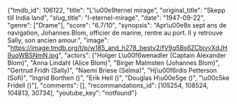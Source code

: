 {"tmdb_id": 106122, "title": "L'\u00e9ternel mirage", "original_title": "Skepp till India land", "slug_title": "l-eternel-mirage", "date": "1947-09-22", "genre": ["Drame"], "score": "6.7/10", "synopsis": "Apr\u00e8s sept ans de navigation, Johannes Blom, officier de marine, rentre au port. Il y retrouve Sally, son ancien amour.", "image": "https://image.tmdb.org/t/p/w185_and_h278_bestv2/fV9q5Bs6ZCbivvXdJH9uqWBSNmN.jpg", "actors": ["Holger L\u00f6wenadler (Captain Alexander Blom)", "Anna Lindahl (Alice Blom)", "Birger Malmsten (Johannes Blom)", "Gertrud Fridh (Sally)", "Naemi Briese (Selma)", "Hj\u00f6rdis Petterson (Sofi)", "Ingrid Borthen ()", "Erik Hell ()", "Douglas H\u00e5ge ()", "\u00c5ke Fridell ()"], "comments": [], "recommandations_id": [105254, 108524, 104813, 30734], "youtube_key": "notfound"}